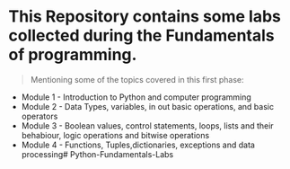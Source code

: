 # This Repository contains some labs collected during the Fundamentals of programming. 

> Mentioning some of the topics covered in this first phase:
* Module 1 - Introduction to Python and computer programming
* Module 2 - Data Types, variables, in out basic operations, and basic operators
* Module 3 - Boolean values, control statements, loops, lists and their behabiour, logic operations and bitwise operations
* Module 4 - Functions, Tuples,dictionaries, exceptions and data processing# Python-Fundamentals-Labs
